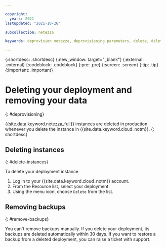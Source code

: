 ```yaml
---

copyright:
  years: 2021
lastupdated: "2021-10-26"

subcollection: netezza

keywords: deprovision netezza, deprovisioning parameters, delete, deleting instances, delete an instance

---
```


{:shortdesc: .shortdesc}
{:new_window: target="_blank"}
{:external: .external}
{:codeblock: .codeblock}
{:pre: .pre}
{:screen: .screen}
{:tip: .tip}
{:important: .important}

# Deleting your deployment and removing your data
{: #deprovisioning}

{{site.data.keyword.netezza_full}} instances are deleted in production whenever you delete the instance in {{site.data.keyword.cloud_notm}}.
{: shortdesc}

## Deleting instances
{: #delete-instances}

To delete your deployment instance:

1. Log in to your {{site.data.keyword.cloud_notm}} account.
1. From the Resource list, select your deployment.
1. Using the menu icon, choose `Delete` from the list. 

## Removing backups
{: #remove-backups}

You can't remove backups manually. If you delete your deployment, its backups are deleted automatically within 30 days. If you want to restore a backup from a deleted deployment, you can raise a ticket with support.
